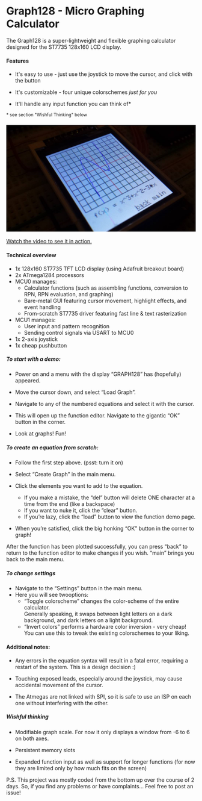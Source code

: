 # Graph128 - Micro Graphing Calculator

The Graph128 is a super-lightweight and flexible graphing calculator designed for the ST7735 128x160 LCD display.  

#### Features

* It's easy to use - just use the joystick to move the cursor, and click with the button

* It's customizable - four unique colorschemes *just for you*

* It'll handle any input function you can think of*

<sup>* see section "Wishful Thinking" below</sup>

![graph screen](/graph_screen.jpg?raw=true)

[Watch the video to see it in action.](https://www.youtube.com/watch?v=kQ2EMQ__5mo)

#### Technical overview

- 1x 128x160 ST7735 TFT LCD display (using Adafruit breakout board)
- 2x ATmega1284 processors
- MCU0 manages:
  - Calculator functions (such as assembling functions, conversion to RPN, RPN evaluation, and graphing)
  - Bare-metal GUI featuring cursor movement, highlight effects, and event handling
  - From-scratch ST7735 driver featuring fast line & text rasterization
- MCU1 manages:
  - User input and pattern recognition
  - Sending control signals via USART to MCU0
- 1x 2-axis joystick
- 1x cheap pushbutton

##### To start with a demo:
 
- Power on and a menu with the display “GRAPH128” has (hopefully) appeared.

- Move the cursor down, and select “Load Graph”.

- Navigate to any of the numbered equations and select it with the cursor.

- This will open up the function editor.  Navigate to the gigantic “OK” button in the corner.

- Look at graphs!  Fun!

##### To create an equation from scratch:
  - Follow the first step above. (psst: turn it on)
  - Select “Create Graph” in the main menu.
  - Click the elements you want to add to the equation.

    - If you make a mistake, the “del” button will delete ONE character at a time from the end (like a backspace)
    - If you want to nuke it, click the “clear” button.
    - If you’re lazy, click the “load” button to view the function demo page.
    
  - When you’re satisfied, click the big honking “OK” button in the corner to graph!

After the function has been plotted successfully, you can press “back” to return to the function editor to make changes if you wish.  “main” brings you back to the main menu.

##### To change settings
  - Navigate to the “Settings” button in the main menu.
  - Here you will see twooptions:
    - “Toggle colorscheme”
changes the color-scheme of the entire calculator.  
Generally speaking, it swaps between light letters on a dark background, and dark letters on a light background.
    - “Invert colors”
performs a hardware color inversion - very cheap!  
You can use this to tweak the existing colorschemes to your liking.


#### Additional notes:
* Any errors in the equation syntax will result in a fatal error, requiring a restart of the system. This is a design decision :)

* Touching exposed leads, especially around the joystick, may cause accidental movement of the cursor.

* The Atmegas are not linked with SPI, so it is safe to use an ISP on each one without interfering with the other.


##### Wishful thinking

* Modifiable graph scale.  For now it only displays a window from -6 to 6 on both axes.

* Persistent memory slots

* Expanded function input as well as support for longer functions (for now they are limited only by how much fits on the screen)


P.S. This project was mostly coded from the bottom up over the course of 2 days.
So, if you find any problems or have complaints...
Feel free to post an issue!
